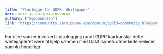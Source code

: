 ```yaml
---
title: "Planlegge for GDPR  Whitepaper"
date: 2017-12-08T18:43:05.000Z
authors: ["mgudmundsen"]
link: "https://community.servicenow.com/community?id=community_blog&sys_id=aa4e66addbd0dbc01dcaf3231f96196d"
---
```

<p>For dere som er involvert i planlegging rundt GDPR kan kanskje dette whitepaper'et være til hjelp sammen med Datatilsynets utmerkede veileder som du finner <a title="ww.datatilsynet.no/regelverk-og-skjema/veiledere/hva-betyr/" href="https://www.datatilsynet.no/regelverk-og-skjema/veiledere/hva-betyr/">her</a>.</p>